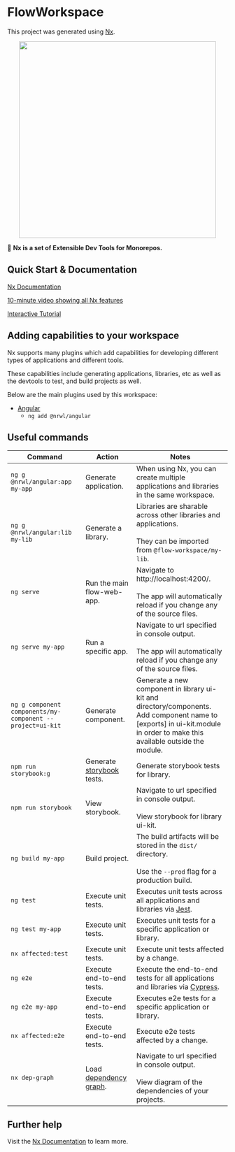 # FlowWorkspace

This project was generated using [Nx](https://nx.dev).

<p align="center"><img src="https://raw.githubusercontent.com/nrwl/nx/master/nx-logo.png" width="450"></p>

🔎 **Nx is a set of Extensible Dev Tools for Monorepos.**

## Quick Start & Documentation

[Nx Documentation](https://nx.dev/angular)

[10-minute video showing all Nx features](https://nx.dev/angular/getting-started/what-is-nx)

[Interactive Tutorial](https://nx.dev/angular/tutorial/01-create-application)

## Adding capabilities to your workspace

Nx supports many plugins which add capabilities for developing different types of applications and different tools.

These capabilities include generating applications, libraries, etc as well as the devtools to test, and build projects as well.

Below are the main plugins used by this workspace:

- [Angular](https://angular.io)
  - `ng add @nrwl/angular`

## Useful commands

| Command                                                   | Action                                                                               | Notes                                                                                                                                                                          |
| --------------------------------------------------------- | ------------------------------------------------------------------------------------ | ------------------------------------------------------------------------------------------------------------------------------------------------------------------------------ |
| `ng g @nrwl/angular:app my-app`                           | Generate application.                                                                | When using Nx, you can create multiple applications and libraries in the same workspace.                                                                                       |
| `ng g @nrwl/angular:lib my-lib`                           | Generate a library.                                                                  | Libraries are sharable across other libraries and applications.<br/><br/> They can be imported from `@flow-workspace/my-lib`.                                                  |
| `ng serve`                                                | Run the main flow-web-app.                                                           | Navigate to http://localhost:4200/. <br/><br/>The app will automatically reload if you change any of the source files.                                                         |
| `ng serve my-app`                                         | Run a specific app.                                                                  | Navigate to url specified in console output. <br/><br/>The app will automatically reload if you change any of the source files.                                                |
| `ng g component components/my-component --project=ui-kit` | Generate component.                                                                  | Generate a new component in library ui-kit and directory/components. <br/>Add component name to [exports] in ui-kit.module in order to make this available outside the module. |
| `npm run storybook:g`                                     | Generate [storybook](https://storybook.js.org/) tests.                               | Generate storybook tests for library.                                                                                                                                          |
| `npm run storybook`                                       | View storybook.                                                                      | Navigate to url specified in console output. <br/><br/>View storybook for library ui-kit.                                                                                      |
| `ng build my-app`                                         | Build project.                                                                       | The build artifacts will be stored in the `dist/` directory. <br/><br/>Use the `--prod` flag for a production build.                                                           |
| `ng test`                                                 | Execute unit tests.                                                                  | Executes unit tests across all applications and libraries via [Jest](https://jestjs.io).                                                                                       |
| `ng test my-app`                                          | Execute unit tests.                                                                  | Executes unit tests for a specific application or library.                                                                                                                     |
| `nx affected:test`                                        | Execute unit tests.                                                                  | Execute unit tests affected by a change.                                                                                                                                       |
| `ng e2e`                                                  | Execute end-to-end tests.                                                            | Execute the end-to-end tests for all applications and libraries via [Cypress](https://www.cypress.io).                                                                         |
| `ng e2e my-app`                                           | Execute end-to-end tests.                                                            | Executes e2e tests for a specific application or library.                                                                                                                      |
| `nx affected:e2e`                                         | Execute end-to-end tests.                                                            | Execute e2e tests affected by a change.                                                                                                                                        |
| `nx dep-graph`                                            | Load [dependency graph](https://nx.dev/angular/guides/monorepo-dependency-diagrams). | Navigate to url specified in console output. <br/><br/>View diagram of the dependencies of your projects.                                                                      |

## Further help

Visit the [Nx Documentation](https://nx.dev/angular) to learn more.
